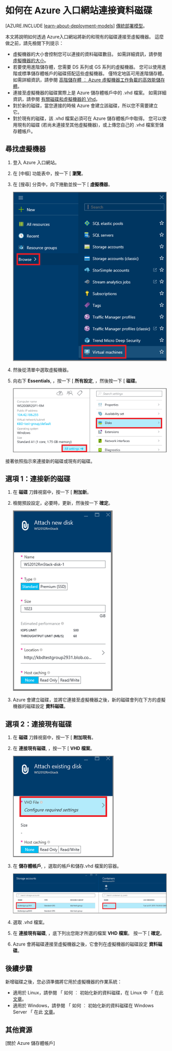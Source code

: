 <properties
    pageTitle="連接資料磁碟 | Microsoft Azure"
    description="如何在 Azure 入口網站中，使用資源管理員部署模型，將新的或現有的資料磁碟連接至 VM。"
    services="virtual-machines"
    documentationCenter=""
    authors="cynthn"
    manager="timlt"
    editor=""
    tags="azure-resource-manager"/>

<tags
    ms.service="virtual-machines"
    ms.workload="infrastructure-services"
    ms.tgt_pltfrm="vm-multiple"
    ms.devlang="na"
    ms.topic="article"
    ms.date="09/14/2015"
    ms.author="cynthn"/>

# 如何在 Azure 入口網站連接資料磁碟

[AZURE.INCLUDE [learn-about-deployment-models](../../includes/learn-about-deployment-models-rm-include.md)] [傳統部署模型](storage-windows-attach-disk.md)。

本文將說明如何透過 Azure入口網站將新的和現有的磁碟連接至虛擬機器。 這麼做之前，請先檢閱下列提示：

- 虛擬機器的大小會控制您可以連接的資料磁碟數目。 如需詳細資訊，請參閱 [虛擬機器的大小](virtual-machines-size-specs.md)。
- 若要使用進階儲存體，您需要 DS 系列或 GS 系列的虛擬機器。 您可以使用進階或標準儲存體帳戶的磁碟搭配這些虛擬機器。 僅特定地區可用進階儲存體。 如需詳細資訊，請參閱 [高階儲存體 ︰ Azure 虛擬機器工作負載的高效能儲存體](../storage/storage-premium-storage-preview-portal.md)。
- 連接至虛擬機器的磁碟實際上是 Azure 儲存體帳戶中的 .vhd 檔案。 如需詳細資訊，請參閱 [有關磁碟和虛擬機器的 Vhd](virtual-machines-disks-vhds.md)。
- 對於新的磁碟，當您連接的時候 Azure 會建立該磁碟，所以您不需要建立它。
- 對於現有的磁碟，該 .vhd 檔案必須可在 Azure 儲存體帳戶中取得。 您可以使用現有的磁碟 (若尚未連接至其他虛擬機器)，或上傳您自己的 .vhd 檔案至儲存體帳戶。

## 尋找虛擬機器

1. 登入 Azure 入口網站。

2. 在 [中樞] 功能表中，按一下 [ **瀏覽**。

3. 在 [搜尋] 分頁中，向下捲動並按一下 [ **虛擬機器**。

    ![搜尋虛擬機器](./media/virtual-machines-attach-disk-preview/search-blade-preview-portal.png)

4.  然後從清單中選取虛擬機器。

5. 向右下 **Essentials**, ，按一下 [ **所有設定**, ，然後按一下 [ **磁碟**。

    ![開啟磁碟設定](./media/virtual-machines-attach-disk-preview/find-disk-settings.png)

接著依照指示來連接新的磁碟或現有的磁碟。

## 選項 1：連接新的磁碟

1.  在 **磁碟** 刀鋒視窗中，按一下 [ **附加新**。

2.  檢閱預設設定，必要時，更新，然後按一下 **確定**。

    ![檢閱磁碟設定](./media/virtual-machines-attach-disk-preview/attach-new.png)

3.  Azure 會建立磁碟，並將它連接至虛擬機器之後，新的磁碟會列在下方的虛擬機器的磁碟設定 **資料磁碟**。

## 選項 2：連接現有磁碟

1.  在 **磁碟** 刀鋒視窗中，按一下 [ **附加現有**。

2.  在 **連接現有磁碟**, ，按一下 [ **VHD 檔案**。

    ![連接現有磁碟](./media/virtual-machines-attach-disk-preview/attach-existing.png)

3.  在 **儲存體帳戶**, ，選取的帳戶和儲存.vhd 檔案的容器。

    ![尋找 VHD 位置](./media/virtual-machines-attach-disk-preview/find-storage-container.png)

4.  選取 .vhd 檔案。

5.  在 **連接現有磁碟**, ，底下列出您剛才所選的檔案 **VHD 檔案**。 按一下 [ **確定**。

6.  Azure 會將磁碟連接至虛擬機器之後，它會列在虛擬機器的磁碟設定 **資料磁碟**。

## 後續步驟

新增磁碟之後，您必須準備將它用於虛擬機器的作業系統：

- 適用於 Linux，請參閱 「 如何 ︰ 初始化新的資料磁碟，在 Linux 中 「 在此 [文章](virtual-machines-linux-how-to-attach-disk.md)。
- 適用於 Windows，請參閱 「 如何 ︰ 初始化新的資料磁碟在 Windows Server 「 在此 [文章](storage-windows-attach-disk.md)。

## 其他資源

[關於 Azure 儲存體帳戶]

<!--Link references-->

[About Azure Storage Accounts]: ../storage-whatis-account/


